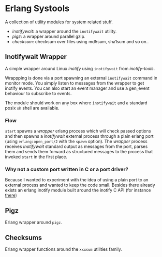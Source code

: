 # Erlang Systools

A collection of utility modules for system related stuff.

* *inotifywait*: a wrapper around the `inotifywait` utility.
* *pigz*: a wrapper around parallel gzip.
* *checksum*: checksum over files using md5sum, sha1sum and so on..

## Inotifywait Wrapper

A simple wrapper around Linux *inotify* using `inotifywait` from *inotify-tools*.

Wrappping is done via a port spawning an external `inotifywait` command in
monitor mode. You simply listen to messages from the wrapper to get inotify
events. You can also start an event manager and use a gen\_event behaviour
to subscribe to events.

The module should work on any box where `inotifywait` and a standard posix `sh`
shell are available.

### Flow

`start` spawns a *wrapper* erlang process which will check passed options
and then spawns a *inotifywait* external process through a plain erlang port
(using `erlang:open_port/2` with the `spawn` option). The *wrapper* process
receives *inotifywait* standard output as messages from the port, parses them
and sends them forward as structured messages to the process that invoked
`start` in the first place.

### Why not a custom port written in C or a port driver?

Because I wanted to experiment with the idea of using a plain port to an external
process and wanted to keep the code small. Besides there already exists an erlang
inotify module built around the inotify C API (for instance 
[there](https://github.com/massemanet/inotify))

## Pigz

Erlang wrapper around `pigz`.

## Checksums

Erlang wrapper functions around the `xxxsum` utilities family.
